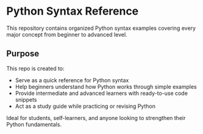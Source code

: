# Python Syntax Reference

This repository contains organized Python syntax examples covering every major concept from beginner to advanced level.

## Purpose

This repo is created to:

- Serve as a quick reference for Python syntax  
- Help beginners understand how Python works through simple examples  
- Provide intermediate and advanced learners with ready-to-use code snippets  
- Act as a study guide while practicing or revising Python

Ideal for students, self-learners, and anyone looking to strengthen their Python fundamentals.
